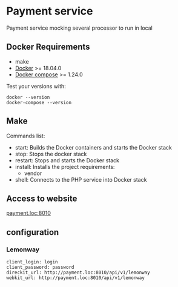 # Payment service
Payment service mocking several processor to run in local

## Docker Requirements

- make
- [Docker](https://docs.docker.com/install/#supported-platforms) >= 18.04.0
- [Docker compose](https://docs.docker.com/compose/install) >= 1.24.0

Test your versions with:

```shell
docker --version
docker-compose --version
```

## Make

Commands list:

- start: Builds the Docker containers and starts the Docker stack
- stop: Stops the docker stack
- restart: Stops and starts the Docker stack
- install: Installs the project requirements:
  - vendor
- shell: Connects to the PHP service into Docker stack

## Access to website

[payment.loc:8010](http://payment.loc:8010)

## configuration

### Lemonway 
```
client_login: login
client_password: password
direckit_url: http://payment.loc:8010/api/v1/lemonway 
webkit_url: http://payment.loc:8010/api/v1/lemonway 
```
